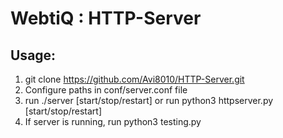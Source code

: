 # WebtiQ : HTTP-Server

## Usage:
1. git clone https://github.com/Avi8010/HTTP-Server.git
2. Configure paths in conf/server.conf file
3. run ./server [start/stop/restart] or run python3 httpserver.py [start/stop/restart]
4. If server is running, run python3 testing.py
